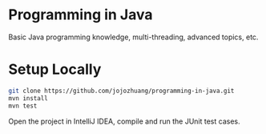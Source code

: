 # Programming in Java
Basic Java programming knowledge, multi-threading, advanced topics, etc.

# Setup Locally
```bash
git clone https://github.com/jojozhuang/programming-in-java.git
mvn install
mvn test
```
Open the project in IntelliJ IDEA, compile and run the JUnit test cases.
